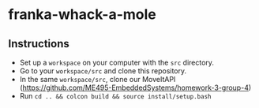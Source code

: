 # franka-whack-a-mole

## Instructions
- Set up a `workspace` on your computer with the `src` directory.
- Go to your `workspace/src` and clone this repository.
- In the same `workspace/src`, clone our MoveItAPI (https://github.com/ME495-EmbeddedSystems/homework-3-group-4)
- Run `cd .. && colcon build && source install/setup.bash` 

